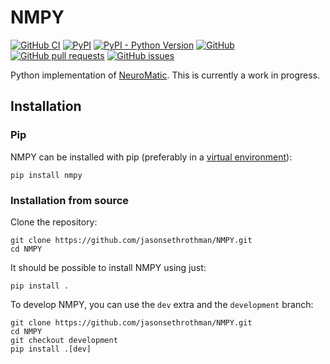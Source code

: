 NMPY
=========

[![GitHub CI](https://github.com/jasonsethrothman/NMPY/actions/workflows/ci.yml/badge.svg)](https://github.com/jasonsethrothman/NMPY/actions/workflows/ci.yml)
[![PyPI](https://img.shields.io/pypi/v/NMPY)](https://pypi.org/project/NMPY/)
[![PyPI - Python Version](https://img.shields.io/pypi/pyversions/NMPY)](https://pypi.org/project/NMPY/)
[![GitHub](https://img.shields.io/github/license/jasonsethrothman/NMPY)](https://github.com/jasonsethrothman/NMPY/blob/master/LICENSE.lesser)
[![GitHub pull requests](https://img.shields.io/github/issues-pr/jasonsethrothman/NMPY)](https://github.com/jasonsethrothman/NMPY/pulls)
[![GitHub issues](https://img.shields.io/github/issues/jasonsethrothman/NMPY)](https://github.com/jasonsethrothman/NMPY/issues)

Python implementation of [NeuroMatic](https://github.com/SilverLabUCL/NeuroMatic).
This is currently a work in progress.

Installation
------------

### Pip

NMPY can be installed with pip (preferably in a [virtual environment](https://docs.python.org/3/tutorial/venv.html)):

    pip install nmpy


### Installation from source

Clone the repository:

    git clone https://github.com/jasonsethrothman/NMPY.git
    cd NMPY

It should be possible to install NMPY using just:

    pip install .

To develop NMPY, you can use the `dev` extra and the `development` branch:

    git clone https://github.com/jasonsethrothman/NMPY.git
    cd NMPY
    git checkout development
    pip install .[dev]

